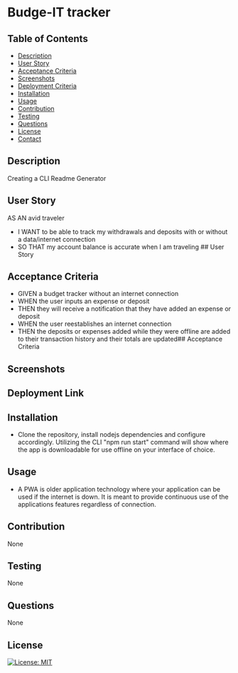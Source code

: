


 

# Budge-IT tracker

  ## Table of Contents


  - [Description](#description)
  - [User Story](#user_story)
  - [Acceptance Criteria](#acceptance_criteria)
  - [Screenshots](#screenshots) 
  - [Deployment Criteria](#deployment_criteria)
  - [Installation](#installation)
  - [Usage](#usage)
  - [Contribution](#contribution)
  - [Testing](#testing)
  - [Questions](#questions)
  - [License](#license)
  - [Contact](#contact)


## Description
Creating a CLI Readme Generator

## User Story

AS AN avid traveler
- I WANT to be able to track my withdrawals and deposits with or without a data/internet   connection
- SO THAT my account balance is accurate when I am traveling ## User Story

## Acceptance Criteria

- GIVEN a budget tracker without an internet connection
- WHEN the user inputs an expense or deposit
- THEN they will receive a notification that they have added an expense or deposit
- WHEN the user reestablishes an internet connection
- THEN the deposits or expenses added while they were offline are added to their transaction history and their totals are updated## Acceptance Criteria

## Screenshots

## Deployment Link


## Installation
- Clone the repository, install nodejs dependencies and configure accordingly. Utilizing the CLI "npm run start" command will show where the app is downloadable for use offline on your interface of choice.

## Usage
- A PWA is older application technology where your application can be used if the internet is down. It is meant to provide continuous use of the applications features regardless of connection. 

## Contribution
None

## Testing
None

## Questions
None

## License 
[![License: MIT](https://img.shields.io/badge/License-MIT-yellow.svg)](https://opensource.org/licenses/MIT)
